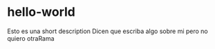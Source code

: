 # hello-world
Esto es una short description 
Dicen que escriba algo sobre mi pero no quiero
otraRama